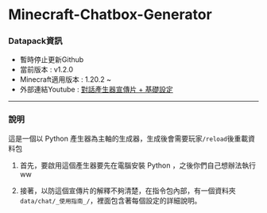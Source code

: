 # Minecraft-Chatbox-Generator

### Datapack資訊

- 暫時停止更新Github
- 當前版本 : v1.2.0
- Minecraft適用版本 : 1.20.2 ~
- 外部連結Youtube : [對話產生器宣傳片 + 基礎設定](https://youtu.be/I-17u_JJ3aI)
- - -
### 說明

這是一個以 Python 產生器為主軸的生成器，生成後會需要玩家```/reload```後重載資料包

1. 首先，要啟用這個產生器要先在電腦安裝 Python ，之後你們自己想辦法執行ww

2. 接著，以防這個宣傳片的解釋不夠清楚，在指令包內部，有一個資料夾```data/chat/_使用指南_/```，裡面包含著每個設定的詳細說明。
